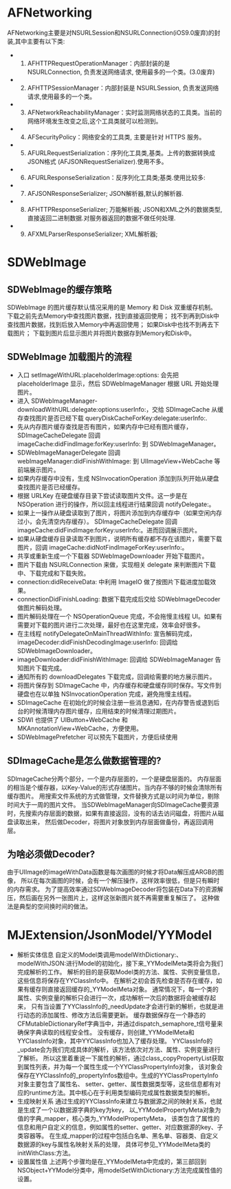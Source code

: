 #  AFNetworking
AFNetworking主要是对NSURLSession和NSURLConnection(iOS9.0废弃)的封装,其中主要有以下类:
- 1. AFHTTPRequestOperationManager：内部封装的是 NSURLConnection, 负责发送网络请求, 使用最多的一个类。(3.0废弃)
- 2. AFHTTPSessionManager：内部封装是 NSURLSession, 负责发送网络请求,使用最多的一个类。
- 3. AFNetworkReachabilityManager：实时监测网络状态的工具类。当前的网络环境发生改变之后,这个工具类就可以检测到。
- 4. AFSecurityPolicy：网络安全的工具类, 主要是针对 HTTPS 服务。
- 5. AFURLRequestSerialization：序列化工具类,基类。上传的数据转换成JSON格式
(AFJSONRequestSerializer).使用不多。
- 6. AFURLResponseSerialization：反序列化工具类;基类.使用比较多:
- 7. AFJSONResponseSerializer; JSON解析器,默认的解析器.
- 8. AFHTTPResponseSerializer; 万能解析器; JSON和XML之外的数据类型,直接返回二进制数据.对服务器返回的数据不做任何处理.
- 9. AFXMLParserResponseSerializer; XML解析器;

# SDWebImage
## SDWebImage的缓存策略
SDWebImage 的图片缓存默认情况采用的是 Memory 和 Disk 双重缓存机制。
下载之前先去Memory中查找图片数据，找到直接返回使用；
找不到再到Disk中查找图片数据，找到后放入Memory中再返回使用；
如果Disk中也找不到再去下载图片；
下载到图片后显示图片并将图片数据存到Memory和Disk中。

## SDWebImage 加载图片的流程
- 入口 setImageWithURL:placeholderImage:options: 会先把 placeholderImage 显示，然后 SDWebImageManager 根据 URL 开始处理图片。
- 进入 SDWebImageManager-downloadWithURL:delegate:options:userInfo:，交给 SDImageCache 从缓存查找图片是否已经下载 
queryDiskCacheForKey:delegate:userInfo:.
- 先从内存图片缓存查找是否有图片，如果内存中已经有图片缓存，SDImageCacheDelegate 回调 
imageCache:didFindImage:forKey:userInfo: 到 SDWebImageManager。
- SDWebImageManagerDelegate 回调 webImageManager:didFinishWithImage: 到 UIImageView+WebCache 等前端展示图片。
- 如果内存缓存中没有，生成 NSInvocationOperation 添加到队列开始从硬盘查找图片是否已经缓存。
- 根据 URLKey 在硬盘缓存目录下尝试读取图片文件。这一步是在 NSOperation 进行的操作，所以回主线程进行结果回调 notifyDelegate:。
- 如果上一操作从硬盘读取到了图片，将图片添加到内存缓存中（如果空闲内存过小，会先清空内存缓存）。
SDImageCacheDelegate 回调 imageCache:didFindImage:forKey:userInfo:。进而回调展示图片。
- 如果从硬盘缓存目录读取不到图片，说明所有缓存都不存在该图片，需要下载图片，回调 imageCache:didNotFindImageForKey:userInfo:。
- 共享或重新生成一个下载器 SDWebImageDownloader 开始下载图片。
- 图片下载由 NSURLConnection 来做，实现相关 delegate 来判断图片下载中、下载完成和下载失败。
- connection:didReceiveData: 中利用 ImageIO 做了按图片下载进度加载效果。
- connectionDidFinishLoading: 数据下载完成后交给 SDWebImageDecoder 做图片解码处理。
- 图片解码处理在一个 NSOperationQueue 完成，不会拖慢主线程 UI。如果有需要对下载的图片进行二次处理，最好也在这里完成，效率会好很多。
- 在主线程 notifyDelegateOnMainThreadWithInfo: 宣告解码完成，imageDecoder:didFinishDecodingImage:userInfo: 
回调给 SDWebImageDownloader。
- imageDownloader:didFinishWithImage: 回调给 SDWebImageManager 告知图片下载完成。
- 通知所有的 downloadDelegates 下载完成，回调给需要的地方展示图片。
- 将图片保存到 SDImageCache 中，内存缓存和硬盘缓存同时保存。写文件到硬盘也在以单独 NSInvocationOperation 完成，避免拖慢主线程。
- SDImageCache 在初始化的时候会注册一些消息通知，在内存警告或退到后台的时候清理内存图片缓存，应用结束的时候清理过期图片。
- SDWI 也提供了 UIButton+WebCache 和 MKAnnotationView+WebCache，方便使用。
- SDWebImagePrefetcher 可以预先下载图片，方便后续使用

## SDImageCache是怎么做数据管理的?
SDImageCache分两个部分，一个是内存层面的，一个是硬盘层面的。
内存层面的相当是个缓存器，以Key-Value的形式存储图片。当内存不够的时候会清除所有缓存图片。
用搜索文件系统的方式做管理，文件替换方式是以时间为单位，剔除时间大于一周的图片文件。
当SDWebImageManager向SDImageCache要资源时，先搜索内存层面的数据，如果有直接返回，没有的话去访问磁盘，将图片从磁盘读取出来，
然后做Decoder，将图片对象放到内存层面做备份，再返回调用层。

## 为啥必须做Decoder?
由于UIImage的imageWithData函数是每次画图的时候才将Data解压成ARGB的图像，
所以在每次画图的时候，会有一个解压操作，这样效率很低，但是只有瞬时的内存需求。
为了提高效率通过SDWebImageDecoder将包装在Data下的资源解压，然后画在另外一张图片上，这样这张新图片就不再需要重复解压了。
这种做法是典型的空间换时间的做法。

# MJExtension/JsonModel/YYModel
- 解析实体信息
自定义的Model类调用modelWithDictionary:、modelWithJSON:进行Model的初始化，接下来_YYModelMeta类将会为我们完成解析的工作。
解析的目的是获取Model类的方法、属性、实例变量信息，这些信息将保存在YYClassInfo中。
在解析之初会首先检查是否存在缓存，如果有缓存则直接返回缓存的_YYModelMeta对象。
通常情况下，每一个类的属性、实例变量的解析只会进行一次，成功解析一次后的数据将会被缓存起来，
只有当设置了YYClassInfo的_needUpdate才会进行新的解析，也就是进行动态的添加属性、修改方法后需要更新。
缓存数据保存在一个静态的CFMutableDictionaryRef字典当中，并通过dispatch_semaphore_t信号量来确保字典读取的线程安全性。
没有缓存，则创建_YYModelMeta和YYClassInfo对象，其中YYClassInfo也加入了缓存处理。
YYClassInfo的_update会为我们完成具体的解析，该方法依次对方法、属性、实例变量进行了解析。
所以这里着重说一下属性的解析，通过class_copyPropertyList获取到属性列表，并为每一个属性生成一个YYClassPropertyInfo对象，
该对象会保存在YYClassInfo的_propertyInfos数组中。生成的YYClassPropertyInfo对象主要包含了属性名、
setter、getter、属性数据类型等，这些信息都有对应的runtime方法。其中核心在于利用类型编码完成属性数据类型的解析。
- 生成映射关系
通过生成的YYClassInfo来建立与数据源之间的映射关系，也就是生成了一个以数据源字典的key为key，
以_YYModelPropertyMeta对象为值的字典_mapper，核心类为_YYModelPropertyMeta，
该类包含了属性的信息和用户自定义的信息，例如属性的setter、getter、对应数据源的key、子类容器等。
在生成_mapper的过程中包括白名单、黑名单、容器类、自定义数据源的key与属性名映射关系的处理，
具体可参见_YYModelMeta类的initWithClass:方法。
- 设置属性值
上述两个步骤均是在_YYModelMeta中完成的，第三部回到NSObject+YYModel分类中，用modelSetWithDictionary:方法完成属性值的设置。

